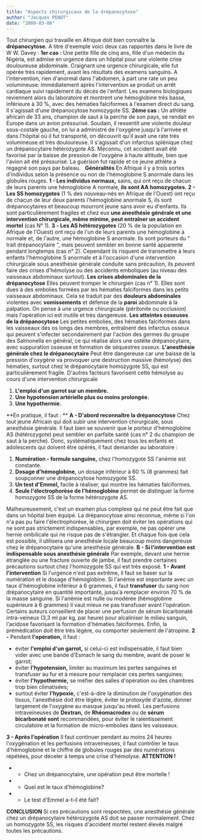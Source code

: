```yaml
---
title: "Aspects chirurgicaux de la drépanocytose"
author: "Jacques PENOT"
date: "2009-03-06"
---
```


Tout chirurgien qui travaille en Afrique doit bien connaître la **drépanocytose.** A titre d'exemple voici deux cas rapportés dans le livre de W W. Davey : **1er cas :** Une petite fille de cinq ans, fille d'un médecin du Nigéria, est admise en urgence dans un hôpital pour une violente crise douloureuse abdominale. Craignant une urgence chirurgicale, elle fut opérée très rapidement, avant les résultats des examens sanguins. A l'intervention, rien d'anormal dans !'abdomen, à part une rate un peu volumineuse: immédiatement après l'intervention se produit un arrêt cardiaque suivi rapidement du décès de l'enfant. Les examens biologiques reviennent alors du laboratoire et montrent une hémoglobine très basse, inférieure à 30 %, avec des hématies falciformes à l'examen direct du sang. Il s'agissait d'une drépanocytose homozygote SS. **2ème cas :** Un athlète africain de 33 ans, champion de saut à la perche de son pays, se rendait en Europe dans un avion préssurisé. Soudain, il ressentit une violente douleur sous-costale gauche, on lui a administré de l'oxygène jusqu'à l'arrivée et dans l'hôpital où il fut transporté, on découvrit qu'il avait une rate très volumineuse et très douloureuse. Il s'agissait d'un infarctus splénique chez un drépanocytaire hétérozygote AS. Méconnu, cet accident avait été favorisé par la baisse de pression de l'oxygène à haute altitude, bien que l'avion ait été préssurisé. La guérison fut rapide et ce jeune athlète a regagné son pays par bateau.   **Généralités** En Afrique il y a trois sortes d'individus selon la présence ou non de l'hémoglobine S anormale dans les globules rouges. **1 - Les individus normaux,** sains, qui ont reçu de chacun de leurs parents une hémoglobine A normale, **ils sont AA homozygotes.** **2 - Les SS homozygotes** (1 % des nouveau-nés en Afrique de l'Ouest) ont reçu de chacun de leur deux parents l'hémoglobine anormale S, ils sont drépanocytaires et beaucoup mourront jeune sans avoir eu d'enfants. Ils sont particulièrement fragiles et chez eux **une anesthésie générale et une intervention chirurgicale, même minime, peut entraîner un accident mortel** (cas N° 1). **3** **- Les AS hétérozygotes** (20 % de la population en Afrique de l'Ouest) ont reçu de l'un de leurs parents une hémoglobine à normale et, de l'autre, une hémoglobine S anormale. Ils sont porteurs du " trait drépanocytaire ", mais peuvent sembler en bonne santé apparente pendant longtemps (cas n° 2). Cependant ils risquent de transmettre à leurs enfants l'hémoglobine S anormale et à l'occasion d'une intervention chirurgicale sous anesthésie générale conduite sans précaution, ils peuvent faire des crises d'hémolyse ou des accidents emboliques (au niveau des vaisseaux abdominaux surtout). **Les crises abdominales de la drépanocytose** Elles peuvent tromper le chirurgien (cas n° 1). Elles sont dues à des embolies formées par les hématies falciformes dans les petits vaisseaux abdominaux. Cela se traduit par des **douleurs abdominales** violentes avec **vomissements** et défense de la **paroi** abdominale à la palpation. On pense à une urgence chirurgicale (péritonite ou occlusion) mais l'opération ici est inutile et très dangereuse. **Les atteintes osseuses de la drépanocytose** Les petites embolies, des hématies falciformes dans les vaisseaux des os longs des membres, entraînent des infarctus osseux qui peuvent s'infecter secondairement par l'action des germes du groupe des Salmonella en général, ce qui réalise alors une ostéite drépanocytaire, avec suppuration osseuse et formation de séquestres osseux. **L'anesthésie générale chez le drépanocytaire** Peut être dangereuse car une baisse de la pression d'oxygène va provoquer une destruction massive (hémolyse) des hématies, surtout chez le drépanocytaire homozygote SS, qui est particulièrement fragile. D'autres facteurs favorisent cette hémolyse au cours d'une intervention chirurgicale

1.  **L'emploi d'un garrot sur un membre.**
2.  ****Une hypotension artérielle plus ou moins prolongée.****
3.  **Une hypothermie.**

**En pratique, il faut : ** **A - D'abord reconnaître la drépanocytose** Chez tout jeune Africain qui doit subir une intervention chirurgicale, sous anesthésie générale. Il faut bien se souvenir que le porteur d'hémoglobine AS (hétérozygote) peut sembler en parfaite santé (cas n° 2 du champion de saut à la perche). Donc, systématiquement chez tous les enfants et adolescents qui doivent être opérés, il faut demander au laboratoire :

1.  **Numération - formule sanguine,** chez l'homozygote SS l'anémie est constante.  
2.  **Dosage d'hémoglobine,** un dosage inférieur à 60 % (8 grammes) fait soupçonner une drépanocytose homozygote SS.  
3.  **Un test d'Emmel,** facile à réaliser, qui montre les hématies falciformes.  
4.  **Seule l'électrophorèse de l'hémoglobine** permet de distinguer la forme homozygote SS de la forme hétérozygote AS.

Malheureusement, c'est un examen plus complexe qui ne peut être fait que dans un hôpital bien équipé. La drépanocytose ainsi reconnue, même si l'on n'a pas pu faire l'électrophorèse, le chirurgien doit éviter les opérations qui ne sont pas strictement indispensables, par exemple, ne pas opérer une hernie ombilicale qui ne risque pas de s'étrangler. Et chaque fois que cela est possible, il utilisera une anesthésie locale beaucoup moins dangereuse chez le drépanocytaire qu'une anesthésie générale. **B - Si l'intervention est indispensable sous anesthésie générale** Par exemple, devant une hernie étranglée ou une fracture ouverte de jambe, il faut prendre certaines précautions surtout chez l'homozygote SS qui est très exposé. **1 - Avant l'intervention** Si l'urgence n'est pas extrême, il faut se baser sur la numération et le dosage d'hémoglobine. Si l'anémie est importante avec un taux d'hémoglobine inférieur à 6 grammes, il faut **transfuser** du sang non drépanocytaire en quantité importante, jusqu'à remplacer environ 70 % de la masse sanguine. Si l'anémie est nulle ou modérée (hémoglobine supérieure à 6 grammes) il vaut mieux ne pas transfuser avant l'opération. Certains auteurs conseillent de placer une perfusion de sérum bicarbonaté intra-veineux (3,3 ml par kg, par heure) pour alcaliniser le milieu sanguin, l'acidose favorisant la formation d'hématies falciformes. Enfin, la prémédication doit être très légère, ou comporter seulement de l'atropine. **2 -** Pendant **l'opération,** il faut :

*   éviter **l'emploi d'un garrot,** si celui-ci est indispensable, il faut bien vider avec une bande d'Esmach le sang du membre, avant de poser le garrot;
*   éviter **l'hypotension,** limiter au maximum les pertes sanguines et transfuser au fur et à mesure pour remplacer ces pertes sanguines;
*   éviter **l'hypothermie,** se méfier des salles d'opération ou des chambres trop bien climatisées;
*   surtout éviter **l'hypoxie,** c'est-à-dire la diminution de l'oxygénation des tissus, l'anesthésie doit être légère, éviter le protoxyde d'azote, donner largement de l'oxygène au masque jusqu'au réveil. Les perfusions intraveineuses de **Dextran,** de **Rhéomacrodex** ou de **sérum bicarbonaté sont** recommandées, pour éviter le ralentissement circulatoire et la formation de micro-embolies dans les vaisseaux.

**3 - Après l'opération** Il faut continuer pendant au moins 24 heures l'oxygénation et les perfusions intraveineuses, il faut contrôler le taux d'hémoglobine et le chiffre de globules rouges par des numérations répétées, pour déceler à temps une crise d'hémolyse. **ATTENTION !**

*   - Chez un drépanocytaire, une opération peut être mortelle !
*   - Quel est le taux d'hémoglobine?
*   - Le test d'Emmel a-t-il été fait?

**CONCLUSION** Si ces précautions sont respectées, une anesthésie générale chez un drépanocytaire hétérozygote AS doit se passer normalement. Chez un homozygote SS, les risques d'accident mortel restent élevés malgré toutes les précautions.